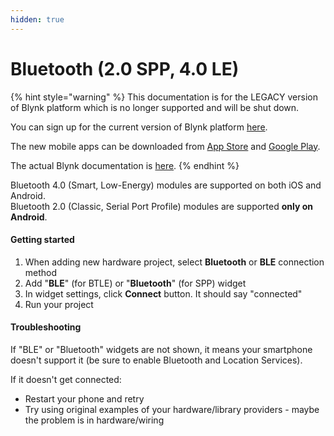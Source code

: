 ```yaml
---
hidden: true
---
```


# Bluetooth (2.0 SPP, 4.0 LE)

{% hint style="warning" %}
This documentation is for the LEGACY version of Blynk platform which is no longer supported and will be shut down.&#x20;

You can sign up for the current version of Blynk platform [here](http://blynk.cloud/dashboard/register).

The new mobile apps can be downloaded from [App Store](https://apps.apple.com/us/app/blynk-iot/id1559317868) and [Google Play](https://play.google.com/store/apps/details?id=cloud.blynk\&hl=en\&gl=US).

The actual Blynk documentation is [here](https://docs.blynk.io/).
{% endhint %}



Bluetooth 4.0 (Smart, Low-Energy) modules are supported on both iOS and Android.\
Bluetooth 2.0 (Classic, Serial Port Profile) modules are supported **only on Android**.

#### Getting started <a href="#getting-started" id="getting-started"></a>

1. When adding new hardware project, select **Bluetooth** or **BLE** connection method
2. Add "**BLE**" (for BTLE) or "**Bluetooth**" (for SPP) widget
3. In widget settings, click **Connect** button. It should say "connected"
4. Run your project

#### Troubleshooting <a href="#troubleshooting" id="troubleshooting"></a>

If "BLE" or "Bluetooth" widgets are not shown, it means your smartphone doesn't support it (be sure to enable Bluetooth and Location Services).

If it doesn't get connected:

* Restart your phone and retry
* Try using original examples of your hardware/library providers - maybe the problem is in hardware/wiring
